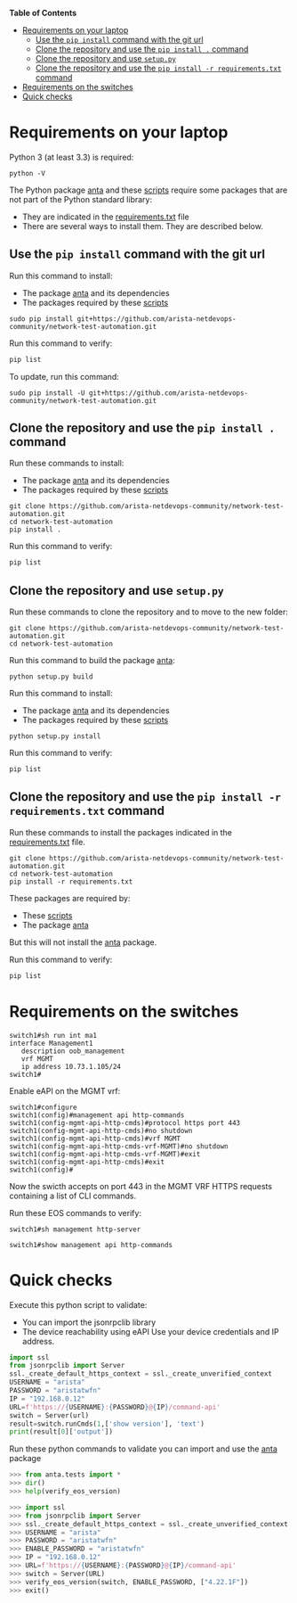 **Table of Contents**

- [Requirements on your laptop](#requirements-on-your-laptop)
  - [Use the `pip install` command with the git url](#use-the-pip-install-command-with-the-git-url)
  - [Clone the repository and use the `pip install .` command](#clone-the-repository-and-use-the-pip-install--command)
  - [Clone the repository and use `setup.py`](#clone-the-repository-and-use-setuppy)
  - [Clone the repository and use the `pip install -r requirements.txt` command](#clone-the-repository-and-use-the-pip-install--r-requirementstxt-command)
- [Requirements on the switches](#requirements-on-the-switches)
- [Quick checks](#quick-checks)

# Requirements on your laptop

Python 3 (at least 3.3) is required:

```shell
python -V
```

The Python package [anta](../anta) and these [scripts](../scripts) require some packages that are not part of the Python standard library:  

- They are indicated in the [requirements.txt](../requirements.txt) file
- There are several ways to install them. They are described below.

## Use the `pip install` command with the git url  

Run this command to install:

- The package [anta](../anta) and its dependencies
- The packages required by these [scripts](../scripts)  

```shell
sudo pip install git+https://github.com/arista-netdevops-community/network-test-automation.git
```

Run this command to verify:

```bash
pip list
```

To update, run this command:

```shell
sudo pip install -U git+https://github.com/arista-netdevops-community/network-test-automation.git
```

## Clone the repository and use the `pip install .` command

Run these commands to install:

- The package [anta](../anta) and its dependencies
- The packages required by these [scripts](../scripts)  

```shell
git clone https://github.com/arista-netdevops-community/network-test-automation.git
cd network-test-automation
pip install .
```

Run this command to verify:

```bash
pip list
```

## Clone the repository and use `setup.py`

Run these commands to clone the repository and to move to the new folder:

```shell
git clone https://github.com/arista-netdevops-community/network-test-automation.git
cd network-test-automation
```

Run this command to build the package [anta](../anta):

```shell
python setup.py build
```

Run this command to install:

- The package [anta](../anta) and its dependencies
- The packages required by these [scripts](../scripts)  

```shell
python setup.py install
```

Run this command to verify:

```bash
pip list
```

## Clone the repository and use the `pip install -r requirements.txt` command

Run these commands to install the packages indicated in the [requirements.txt](../requirements.txt) file.  

```shell
git clone https://github.com/arista-netdevops-community/network-test-automation.git
cd network-test-automation
pip install -r requirements.txt
```

These packages are required by:

- These [scripts](../scripts)
- The package [anta](../anta)

But this will not install the [anta](../anta) package.

Run this command to verify:

```bash
pip list
```

# Requirements on the switches

```text
switch1#sh run int ma1
interface Management1
   description oob_management
   vrf MGMT
   ip address 10.73.1.105/24
switch1#
```

Enable eAPI on the MGMT vrf:

```text
switch1#configure
switch1(config)#management api http-commands
switch1(config-mgmt-api-http-cmds)#protocol https port 443
switch1(config-mgmt-api-http-cmds)#no shutdown
switch1(config-mgmt-api-http-cmds)#vrf MGMT
switch1(config-mgmt-api-http-cmds-vrf-MGMT)#no shutdown
switch1(config-mgmt-api-http-cmds-vrf-MGMT)#exit
switch1(config-mgmt-api-http-cmds)#exit
switch1(config)#
```

Now the swicth accepts on port 443 in the MGMT VRF HTTPS requests containing a list of CLI commands.

Run these EOS commands to verify:

```text
switch1#sh management http-server
```

```text
switch1#show management api http-commands
```

# Quick checks

Execute this python script to validate:

- You can import the jsonrpclib library
- The device reachability using eAPI
Use your device credentials and IP address.

```python
import ssl
from jsonrpclib import Server
ssl._create_default_https_context = ssl._create_unverified_context
USERNAME = "arista"
PASSWORD = "aristatwfn"
IP = "192.168.0.12"
URL=f'https://{USERNAME}:{PASSWORD}@{IP}/command-api'
switch = Server(url)
result=switch.runCmds(1,['show version'], 'text')
print(result[0]['output'])
```

Run these python commands to validate you can import and use the [anta](anta) package

```python
>>> from anta.tests import *
>>> dir()
>>> help(verify_eos_version)
```

```python
>>> import ssl
>>> from jsonrpclib import Server
>>> ssl._create_default_https_context = ssl._create_unverified_context
>>> USERNAME = "arista"
>>> PASSWORD = "aristatwfn"
>>> ENABLE_PASSWORD = "aristatwfn"
>>> IP = "192.168.0.12"
>>> URL=f'https://{USERNAME}:{PASSWORD}@{IP}/command-api'
>>> switch = Server(URL)
>>> verify_eos_version(switch, ENABLE_PASSWORD, ["4.22.1F"])
>>> exit()
```
